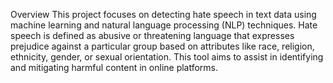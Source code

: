 Overview
This project focuses on detecting hate speech in text data using machine learning and natural language processing (NLP) techniques.
Hate speech is defined as abusive or threatening language that expresses prejudice against a particular group based on attributes like race, religion, ethnicity, gender, or sexual orientation. 
This tool aims to assist in identifying and mitigating harmful content in online platforms.
